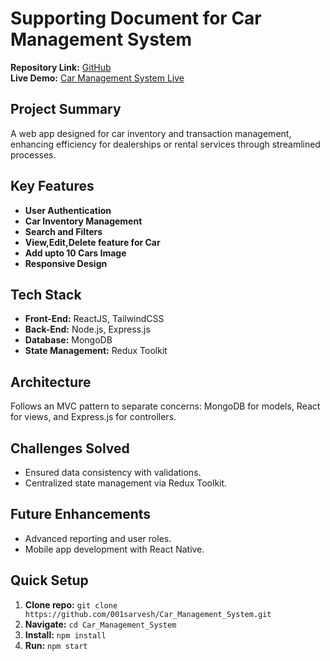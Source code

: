 # Supporting Document for Car Management System

**Repository Link:** [GitHub](https://github.com/001sarvesh/Car_Management_System)  
**Live Demo:** [Car Management System Live](#)  <!-- Replace '#' with your actual live demo link -->

## Project Summary
A web app designed for car inventory and transaction management, enhancing efficiency for dealerships or rental services through streamlined processes.

## Key Features
- **User Authentication**
- **Car Inventory Management**
- **Search and Filters**
- **View,Edit,Delete feature for Car**
- **Add upto 10 Cars Image**
- **Responsive Design**

## Tech Stack
- **Front-End:** ReactJS, TailwindCSS
- **Back-End:** Node.js, Express.js
- **Database:** MongoDB
- **State Management:** Redux Toolkit

## Architecture
Follows an MVC pattern to separate concerns: MongoDB for models, React for views, and Express.js for controllers.

## Challenges Solved
- Ensured data consistency with validations.
- Centralized state management via Redux Toolkit.

## Future Enhancements
- Advanced reporting and user roles.
- Mobile app development with React Native.

## Quick Setup
1. **Clone repo:** `git clone https://github.com/001sarvesh/Car_Management_System.git`
2. **Navigate:** `cd Car_Management_System`
3. **Install:** `npm install`
4. **Run:** `npm start`
